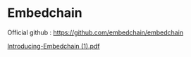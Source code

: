 # Embedchain

Official github : https://github.com/embedchain/embedchain

[Introducing-Embedchain (1).pdf](https://github.com/Rakib-data-scientist/Embedchain/files/12503409/Introducing-Embedchain.1.pdf)



